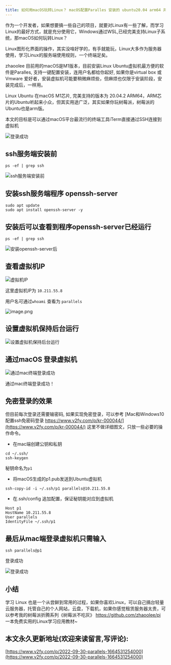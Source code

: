 ```yaml
---
title: 如何用macOS玩转Linux？ macOS配置Paralles 安装的 ubuntu20.04 arm64 并通过iTerm ssh自动操作虚拟机
---
```




作为一个开发者，如果想要搞一些自己的项目，就要对Linux有一些了解，而学习Linux的最好方式，就是充分使用它，Windows通过WSL,已经完美支持Linux子系统，那macOS如何玩转Linux？

Linux图形化界面的操作，其实没啥好学的，有手就能玩，Linux大多作为服务器使用，学习Linux的服务端使用规则，一个终端足矣。

zhaoolee 目前用的macOS是M1版本，目前安装Linux Ubuntu虚拟机最方便的软件是Paralles, 支持一键配置安装，连用户名都给你起好, 如果你是virtual box 或 Vmware 爱好者，安装虚拟机可能要稍微麻烦些，但麻烦也仅限于安装阶段，安装完成后，一样用。

Linux Ubuntu 在macOS M1芯片, 完美支持的版本为 20.04.2 ARM64，ARM芯片的Ubuntu听起来小众，但其实用途广泛，其实如果你玩树莓派，树莓派的Ubuntu也是arm版。

本文的目标是可以通过macOS平台最流行的终端工具iTerm直接通过SSH连接到虚拟机

![登录成功](https://cdn.fangyuanxiaozhan.com/assets/1664531554828tx6bfnMJ.png)


## ssh服务端安装前
```
ps -ef | grep ssh
```
![ssh服务端安装前](https://cdn.fangyuanxiaozhan.com/assets/1664531554823mBbGZCdB.png)


## 安装ssh服务端程序 openssh-server

```
sudo apt update
sudo apt install openssh-server -y
```

## 安装后可以查看到程序openssh-server已经运行

```
ps -ef | grep ssh
```

![安装openssh-server后](https://cdn.fangyuanxiaozhan.com/assets/1664531554825niynJXdT.png)


## 查看虚拟机IP

![虚拟机IP](https://cdn.fangyuanxiaozhan.com/assets/1664531554830PxRKsDTx.png)

这里虚拟机IP为 `10.211.55.8`

用户名可通过`whoami` 查看为 `parallels`

![image.png](https://cdn.fangyuanxiaozhan.com/assets/1664531554816TBem6e8m.png)


## 设置虚拟机保持后台运行

![设置虚拟机保持后台运行](https://cdn.fangyuanxiaozhan.com/assets/1664531554992r2KCKP4p.png)


## 通过macOS 登录虚拟机



![通过mac终端登录成功](https://cdn.fangyuanxiaozhan.com/assets/1664531554962zcQpJyTt.png)

通过mac终端登录成功！



## 免密登录的效果

但目前每次登录还需要输密码, 如果实现免密登录，可以参考 [Mac和Windows10配置ssh免密码登录 https://www.v2fy.com/p/kr-000044/](https://www.v2fy.com/p/kr-000044/) 这里不做详细图文，只放一些必要的操作命令。

- 在mac端创建公钥和私钥
```
cd ~/.ssh/
ssh-keygen
```
秘钥命名为`p1`

- 将macOS生成的p1.pub发送到Ubuntu虚拟机

```
ssh-copy-id -i ~/.ssh/p1 parallels@10.211.55.8
```

- 在.ssh/config 追加配置，保证秘钥能对应到虚拟机

```
Host p1
HostName 10.211.55.8
User parallels
IdentityFile ~/.ssh/p1
```

## 最后从mac端登录虚拟机只需输入

```
ssh parallels@p1
```
登录成功

![登录成功](https://cdn.fangyuanxiaozhan.com/assets/1664531554828tx6bfnMJ.png)


## 小结

学习 Linux 也是一个从尝鲜到常用的过程，如果你喜欢Linux，可以自己搞台轻量云服务器，托管自己的个人网站，云盘，下载机，如果你感觉租赁服务器太贵，可以参考我的树莓派折腾系列《树莓派不吃灰》 https://github.com/zhaoolee/pi  一本免费实用的Linux学习应用教材~



## 本文永久更新地址(欢迎来读留言,写评论):

[https://www.v2fy.com/p/2022-09-30-parallels-1664531254000](https://www.v2fy.com/p/2022-09-30-parallels-1664531254000)
